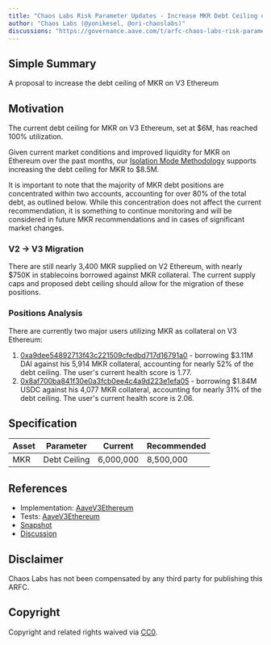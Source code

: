 ```yaml
---
title: "Chaos Labs Risk Parameter Updates - Increase MKR Debt Ceiling on V3 Ethereum"
author: "Chaos Labs (@yonikesel, @ori-chaoslabs)"
discussions: "https://governance.aave.com/t/arfc-chaos-labs-risk-parameter-updates-increase-mkr-debt-ceiling-on-v3-ethereum-11-07-2023/15406"
---
```


## Simple Summary

A proposal to increase the debt ceiling of MKR on V3 Ethereum

## Motivation

The current debt ceiling for MKR on V3 Ethereum, set at $6M, has reached 100% utilization.

Given current market conditions and improved liquidity for MKR on Ethereum over the past months, our [Isolation Mode Methodology](https://governance.aave.com/t/chaos-labs-isolation-mode-methodology/12440) supports increasing the debt ceiling for MKR to $8.5M.

It is important to note that the majority of MKR debt positions are concentrated within two accounts, accounting for over 80% of the total debt, as outlined below. While this concentration does not affect the current recommendation, it is something to continue monitoring and will be considered in future MKR recommendations and in cases of significant market changes.

### V2 → V3 Migration

There are still nearly 3,400 MKR supplied on V2 Ethereum, with nearly $750K in stablecoins borrowed against MKR collateral. The current supply caps and proposed debt ceiling should allow for the migration of these positions.

### Positions Analysis

There are currently two major users utilizing MKR as collateral on V3 Ethereum:

1. [0xa9dee54892713f43c221509cfedbd717d16791a0](https://community-staging.chaoslabs.xyz/aave/risk/wallets/0xa9dee54892713f43c221509cfedbd717d16791a0) - borrowing $3.11M DAI against his 5,914 MKR collateral, accounting for nearly 52% of the debt ceiling. The user's current health score is 1.77.
2. [0x8af700ba841f30e0a3fcb0ee4c4a9d223e1efa05](https://community-staging.chaoslabs.xyz/aave/risk/wallets/0x8af700ba841f30e0a3fcb0ee4c4a9d223e1efa05) - borrowing $1.84M USDC against his 4,077 MKR collateral, accounting for nearly 31% of the debt ceiling. The user's current health score is 2.06.

## Specification

| Asset | Parameter    | Current   | Recommended |
| ----- | ------------ | --------- | ----------- |
| MKR   | Debt Ceiling | 6,000,000 | 8,500,000   |

## References

- Implementation: [AaveV3Ethereum](https://github.com/bgd-labs/aave-proposals-v3/blob/main/src/20231116_AaveV3Ethereum_ChaosLabsRiskParameterUpdatesIncreaseMKRDebtCeilingOnV3Ethereum/AaveV3Ethereum_ChaosLabsRiskParameterUpdatesIncreaseMKRDebtCeilingOnV3Ethereum_20231116.sol)
- Tests: [AaveV3Ethereum](https://github.com/bgd-labs/aave-proposals-v3/blob/main/src/20231116_AaveV3Ethereum_ChaosLabsRiskParameterUpdatesIncreaseMKRDebtCeilingOnV3Ethereum/AaveV3Ethereum_ChaosLabsRiskParameterUpdatesIncreaseMKRDebtCeilingOnV3Ethereum_20231116.t.sol)
- [Snapshot](https://snapshot.org/#/aave.eth/proposal/0xb3163709f822b662241395c1fde5ecaa8b39d52b1bc81722136c6084a4b3959c)
- [Discussion](https://governance.aave.com/t/arfc-chaos-labs-risk-parameter-updates-increase-mkr-debt-ceiling-on-v3-ethereum-11-07-2023/15406)

## Disclaimer

Chaos Labs has not been compensated by any third party for publishing this ARFC.

## Copyright

Copyright and related rights waived via [CC0](https://creativecommons.org/publicdomain/zero/1.0/).
